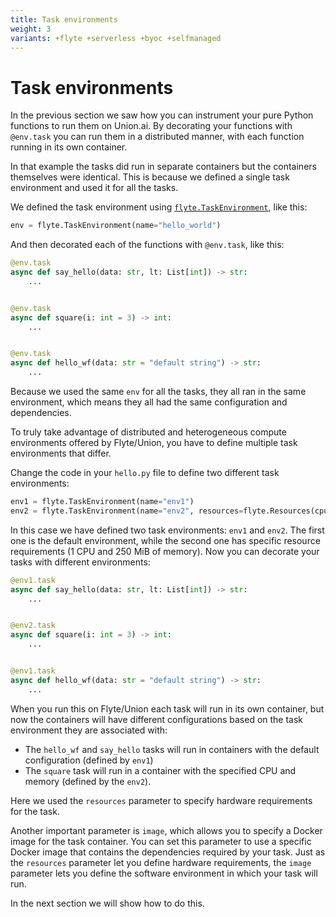 ```yaml
---
title: Task environments
weight: 3
variants: +flyte +serverless +byoc +selfmanaged
---
```


# Task environments

In the previous section we saw how you can instrument your pure Python functions to run them on Union.ai.
By decorating your functions with `@env.task` you can run them in a distributed manner, with each function running in its own container.

In that example the tasks did run in separate containers but the containers themselves were identical.
This is because we defined a single task environment and used it for all the tasks.

We defined the task environment using [`flyte.TaskEnvironment`](../api-reference/flyte-sdk/packages/flyte#flytetaskenvironment), like this:

```python
env = flyte.TaskEnvironment(name="hello_world")
```

And then decorated each of the functions with `@env.task`, like this:

```python
@env.task
async def say_hello(data: str, lt: List[int]) -> str:
    ...


@env.task
async def square(i: int = 3) -> int:
    ...


@env.task
async def hello_wf(data: str = "default string") -> str:
    ...
```

Because we used the same `env` for all the tasks, they all ran in the same environment, which means they all had the same configuration and dependencies.

To truly take advantage of distributed and heterogeneous compute environments offered by Flyte/Union, you have to define multiple task environments that differ.

Change the code in your `hello.py` file to define two different task environments:

```python
env1 = flyte.TaskEnvironment(name="env1")
env2 = flyte.TaskEnvironment(name="env2", resources=flyte.Resources(cpu=1, memory="250Mi"))
```

In this case we have defined two task environments: `env1` and `env2`.
The first one is the default environment, while the second one has specific resource requirements (1 CPU and 250 MiB of memory).
Now you can decorate your tasks with different environments:

```python
@env1.task
async def say_hello(data: str, lt: List[int]) -> str:
    ...


@env2.task
async def square(i: int = 3) -> int:
    ...


@env1.task
async def hello_wf(data: str = "default string") -> str:
    ...
```

When you run this on Flyte/Union each task will run in its own container,
but now the containers will have different configurations based on the task environment they are associated with:

* The `hello_wf` and `say_hello` tasks will run in containers with the default configuration (defined by `env1`)
* The `square` task will run in a container with the specified CPU and memory (defined by the `env2`).

Here we used the `resources` parameter to specify hardware requirements for the task.

Another important parameter is `image`, which allows you to specify a Docker image for the task container.
You can set this parameter to use a specific Docker image that contains the dependencies required by your task.
Just as the `resources` parameter let you define hardware requirements, the `image` parameter lets you define the software environment in which your task will run.

In the next section we will show how to do this.